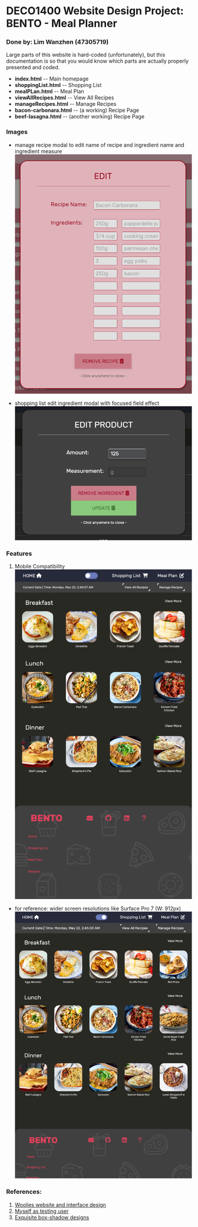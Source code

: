 # DECO1400 Website Design Project: BENTO - Meal Planner  
### Done by: Lim Wanzhen (47305719)

Large parts of this website is hard-coded (unfortunately), but this documentation is so that you would know which parts are actually properly presented and coded.

- **index.html**                -- Main homepage  
- **shoppingList.html**         -- Shopping List  
- **mealPLan.html**             -- Meal Plan
- **viewAllRecipes.html**       -- View All Recipes
- **manageRecipes.html**        -- Manage Recipes
- **bacon-carbonara.html**      -- (a working) Recipe Page
- **beef-lasagna.html**         -- (another working) Recipe Page

### Images 
- manage recipe modal to edit name of recipe and ingredient name and ingredient measure  
![manage recipe modal to edit name of recipe and ingredient name and ingredient measure](/files/manage-recipes-modal.png)

- shopping list edit ingredient modal with focused field effect  
![shopping list edit ingredient modal with focused field effect](/files/shopping-list-modal.png)


### Features
1. Mobile Compatibility
![iPad Air W:820px](/files/iPadAir.png)
- for reference: wider screen resolutions like Surface Pro 7 (W: 912px)
![SurfacePro7 W:912px](/files/SurfacePro7.png)



### References: 
1. [Woolies website and interface design](https://www.woolworths.com.au/shop/recipes)
2. [Myself as testing user](https://www.cybrsucks.github.io)
3. [Exquisite box-shadow designs](https://getcssscan.com/css-box-shadow-examples)

